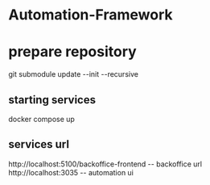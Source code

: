 # Automation-Framework

# prepare repository
git submodule update --init --recursive


## starting services
docker compose up


## services url
http://localhost:5100/backoffice-frontend  -- backoffice url 
http://localhost:3035 -- automation ui